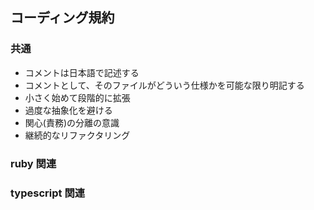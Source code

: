 ## コーディング規約

### 共通

- コメントは日本語で記述する
- コメントとして、そのファイルがどういう仕様かを可能な限り明記する
- 小さく始めて段階的に拡張
- 過度な抽象化を避ける
- 関心(責務)の分離の意識
- 継続的なリファクタリング

### ruby 関連

### typescript 関連
